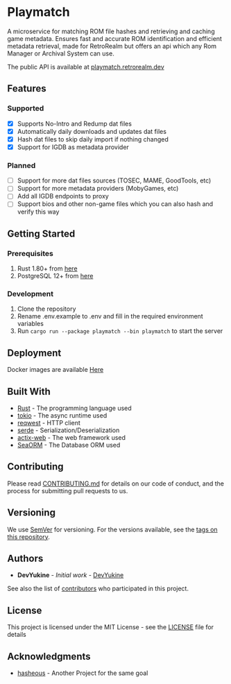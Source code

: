 # Playmatch

A microservice for matching ROM file hashes and retrieving and caching game metadata. Ensures fast and accurate ROM
identification
and efficient metadata retrieval, made for RetroRealm but offers an api which any Rom Manager or Archival System can
use.

The public API is available at [playmatch.retrorealm.dev](https://playmatch.retrorealm.dev/swagger-ui/)

## Features

### Supported

- [x] Supports No-Intro and Redump dat files
- [x] Automatically daily downloads and updates dat files
- [x] Hash dat files to skip daily import if nothing changed
- [x] Support for IGDB as metadata provider

### Planned

- [ ] Support for more dat files sources (TOSEC, MAME, GoodTools, etc)
- [ ] Support for more metadata providers (MobyGames, etc)
- [ ] Add all IGDB endpoints to proxy
- [ ] Support bios and other non-game files which you can also hash and verify this way

## Getting Started

### Prerequisites

1. Rust 1.80+ from [here](https://www.rust-lang.org/tools/install)
2. PostgreSQL 12+ from [here](https://www.postgresql.org/download/)

### Development

1. Clone the repository
2. Rename .env.example to .env and fill in the required environment variables
3. Run `cargo run --package playmatch --bin playmatch` to start the server

## Deployment

Docker images are available [Here](https://github.com/RetroRealm/playmatch/pkgs/container/playmatch)

## Built With

* [Rust](https://www.rust-lang.org/) - The programming language used
* [tokio](https://tokio.rs/) - The async runtime used
* [reqwest](https://github.com/seanmonstar/reqwest) - HTTP client
* [serde](https://serde.rs/) - Serialization/Deserialization
* [actix-web](https://github.com/actix/actix-web) - The web framework used
* [SeaORM](https://www.sea-ql.org/SeaORM/) - The Database ORM used

## Contributing

Please read [CONTRIBUTING.md](https://gist.github.com/PurpleBooth/b24679402957c63ec426) for details on our code of
conduct, and the process for submitting pull requests to us.

## Versioning

We use [SemVer](http://semver.org/) for versioning. For the versions available, see
the [tags on this repository](https://github.com/RetroRealm/playmatch/tags).

## Authors

* **DevYukine** - *Initial work* - [DevYukine](https://github.com/DevYukine)

See also the list of [contributors](https://github.com/RetroRealm/playmatch/contributors) who participated in this
project.

## License

This project is licensed under the MIT License - see the [LICENSE](LICENSE) file for details

## Acknowledgments

* [hasheous](https://github.com/gaseous-project/hasheous) - Another Project for the same goal
